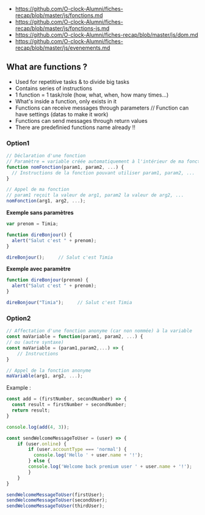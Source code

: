 - https://github.com/O-clock-Alumni/fiches-recap/blob/master/js/fonctions.md
- https://github.com/O-clock-Alumni/fiches-recap/blob/master/js/fonctions-js.md
- https://github.com/O-clock-Alumni/fiches-recap/blob/master/js/dom.md
- https://github.com/O-clock-Alumni/fiches-recap/blob/master/js/evenements.md

## What are functions ?

- Used for repetitive tasks & to divide big tasks
- Contains series of instructions
- 1 function = 1 task/role (how, what, when, how many times...)
- What's inside a function, only exists in it
- Functions can receive messages through parameters // Function can have settings (datas to make it work)
- Functions can send messages through return values
- There are predefinied functions name already !!

### Option1
```javascript
// Déclaration d'une fonction
// Paramètre = variable créée automatiquement à l'intérieur de ma fonction
function nomFonction(param1, param2, ...) {
  // Instructions de la fonction pouvant utiliser param1, param2, ...
}

// Appel de ma fonction
// param1 reçoit la valeur de arg1, param2 la valeur de arg2, ...
nomFonction(arg1, arg2, ...); 
```
**Exemple sans paramètres**
```javascript
var prenom = Timia;

function direBonjour() {
  alert("Salut c'est " + prenom);
}

direBonjour();     // Salut c'est Timia
```
**Exemple avec paramètre**
```javascript
function direBonjour(prenom) {
  alert("Salut c'est " + prenom);
}

direBonjour("Timia");     // Salut c'est Timia
```

### Option2
```javascript
// Affectation d'une fonction anonyme (car non nommée) à la variable
const maVariable = function(param1, param2, ...) {
// ou (autre syntaxe)
const maVariable = (param1,param2,...) => {
    // Instructions
}

// Appel de la fonction anonyme
maVariable(arg1, arg2, ...);
```
Example :
```javascript
const add = (firstNumber, secondNumber) => {
  const result = firstNumber + secondNumber;
  return result;
}

console.log(add(4, 3));
```

```javascript
const sendWelcomeMessageToUser = (user) => {
    if (user.online) {
        if (user.accountType === 'normal') {
          console.log('Hello ' + user.name + '!');
        } else {
        console.log('Welcome back premium user ' + user.name + '!');
        }
    }
}

sendWelcomeMessageToUser(firstUser);
sendWelcomeMessageToUser(secondUser);
sendWelcomeMessageToUser(thirdUser);
```

